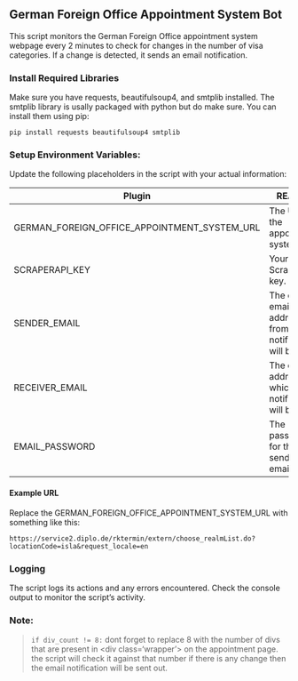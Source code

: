 <h2 class="code-line" data-line-start=0 data-line-end=1 ><a id="German_Foreign_Office_Appointment_System_Scraper_0"></a>German Foreign Office Appointment System Bot</h2>
<p class="has-line-data" data-line-start="3" data-line-end="4">This script monitors the German Foreign Office appointment system webpage every 2 minutes to check for changes in the number of visa categories. If a change is detected, it sends an email notification.</p>
<h3 class="code-line" data-line-start=5 data-line-end=6 ><a id="Install_Required_Libraries_5"></a>Install Required Libraries</h3>
<p class="has-line-data" data-line-start="6" data-line-end="7">Make sure you have requests, beautifulsoup4, and smtplib installed. The smtplib library is usally packaged with python but do make sure. You can install them using pip:</p>
<pre><code class="has-line-data" data-line-start="8" data-line-end="10" class="language-sh">pip install requests beautifulsoup4 smtplib
</code></pre>
<h3 class="code-line" data-line-start=10 data-line-end=11 ><a id="Setup_Environment_Variables_10"></a>Setup Environment Variables:</h3>
<p class="has-line-data" data-line-start="11" data-line-end="12">Update the following placeholders in the script with your actual information:</p>
<table class="table table-striped table-bordered">
<thead>
<tr>
<th>Plugin</th>
<th>README</th>
</tr>
</thead>
<tbody>
<tr>
<td>GERMAN_FOREIGN_OFFICE_APPOINTMENT_SYSTEM_URL</td>
<td>The URL of the appointment system</td>
</tr>
<tr>
<td>SCRAPERAPI_KEY</td>
<td>Your ScraperAPI key.</td>
</tr>
<tr>
<td>SENDER_EMAIL</td>
<td>The outlook email address from which notifications will be sent.</td>
</tr>
<tr>
<td>RECEIVER_EMAIL</td>
<td>The email address to which notifications will be sent.</td>
</tr>
<tr>
<td>EMAIL_PASSWORD</td>
<td>The password for the sender email.</td>
</tr>
</tbody>
</table>
<h4 class="code-line" data-line-start=21 data-line-end=22 ><a id="Example_URL_21"></a>Example URL</h4>
<p class="has-line-data" data-line-start="23" data-line-end="24">Replace the GERMAN_FOREIGN_OFFICE_APPOINTMENT_SYSTEM_URL with something like this:</p>
<pre><code class="has-line-data" data-line-start="26" data-line-end="28" class="language-sh">https://service2.diplo.de/rktermin/extern/choose_realmList.do?locationCode=isla&amp;request_locale=en
</code></pre>
<h3 class="code-line" data-line-start=29 data-line-end=30 ><a id="Logging_29"></a>Logging</h3>
<p class="has-line-data" data-line-start="31" data-line-end="32">The script logs its actions and any errors encountered. Check the console output to monitor the script’s activity.</p>
<h3 class="code-line" data-line-start=33 data-line-end=34 ><a id="Note_33"></a>Note:</h3>
<blockquote>
<p class="has-line-data" data-line-start="34" data-line-end="35"><code>if div_count != 8:</code> dont forget to replace 8 with the number of divs that are present in &lt;div class=‘wrapper’&gt; on the appointment page. the script will check it against that number if there is any change then the email notification will be sent out.</p>
</blockquote>
<pre><code class="has-line-data" data-line-start="36" data-line-end="36"></code></pre>
